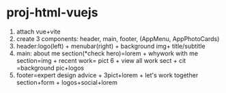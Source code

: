 # proj-html-vuejs
1. attach vue+vite
2. create 3 components: header, main, footer, (AppMenu, AppPhotoCards)
3. header:logo(left) + menubar(right) + background img+ title/subtitle
4. main: about me section(*check hero)=lorem + whywork with me section=img + recent work= pict 6 + view all work sect + cit =background pic+logos
5. footer=expert design advice + 3pict+lorem + let's work together section+form + logos+social+lorem
